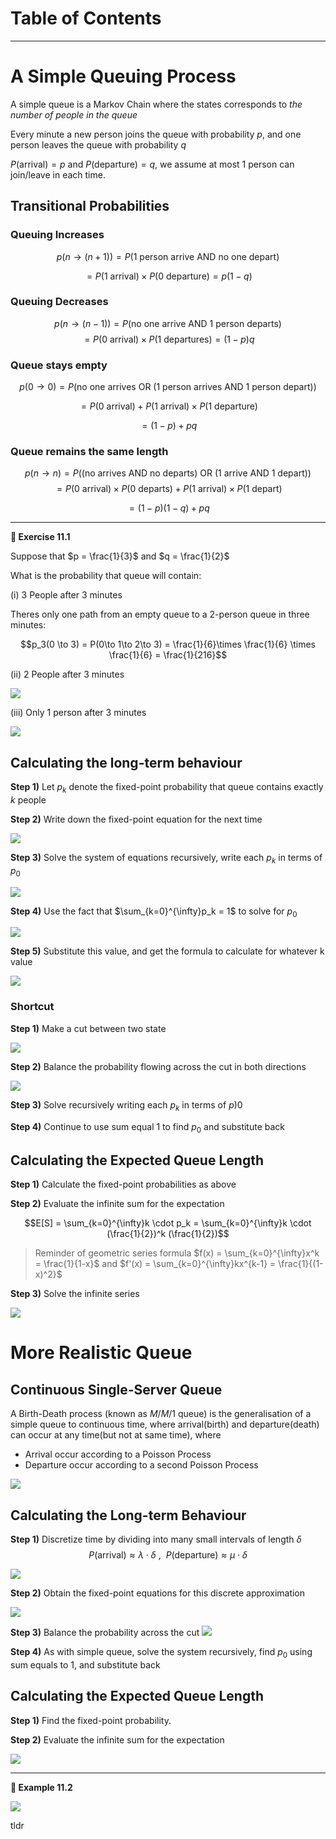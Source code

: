 # Table of Contents
<!-- toc -->
----


# A Simple Queuing Process
A simple queue is a Markov Chain where the states corresponds to _the number of people in the queue_

Every minute a new person joins the queue with probability $p$, and one person leaves the queue with probability $q$

$P(\textrm{arrival})=p$ and $P(\textrm{departure}) = q$, we assume at most 1 person can join/leave in each time.

## Transitional Probabilities
### Queuing Increases
$$p(n \to (n+1)) = P( \textrm{1 person arrive AND no one depart})$$

$$ = P(\textrm{1 arrival}) \times P (\textrm{0 departure}) = p(1-q)$$

### Queuing Decreases
$$p(n\to (n-1)) = P(\textrm{no one arrive AND 1 person departs})$$
$$ = P(\textrm{0 arrival}) \times P(\textrm{1 departures}) = (1-p)q$$

### Queue stays empty
$$p(0 \to 0) = P(\textrm{no one arrives OR (1 person arrives AND 1 person depart)})$$

$$ = P(\textrm{0 arrival}) + P (\textrm{1 arrival}) \times P(\textrm{1 departure})$$

$$= (1-p) + pq$$

### Queue remains the same length
$$p(n\to n) = P(\textrm{(no arrives AND no departs) OR (1 arrive AND 1 depart)})$$
$$= P(\textrm{0 arrival}) \times P(\textrm{0 departs}) + P(\textrm{1 arrival})\times P(\textrm{1 depart})$$

$$ = (1-p)(1-q) + pq$$

----
**:smoking: Exercise 11.1** 

Suppose that $p = \frac{1}{3}$ and $q = \frac{1}{2}$

What is the probability that queue will contain:

(i) 3 People after 3 minutes

Theres only one path from an empty queue to a 2-person queue in three minutes:

$$p_3(0 \to 3) = P(0\to 1\to 2\to 3) = \frac{1}{6}\times \frac{1}{6} \times \frac{1}{6} = \frac{1}{216}$$

(ii) 2 People after 3 minutes

![](./assets/imgs/11-exercsie111solution2.png)

(iii) Only 1 person after 3 minutes

![](./assets/imgs/11-exercise111solution3.png)

## Calculating the long-term behaviour
**Step 1)**  Let $p_k$ denote the fixed-point probability that queue contains exactly $k$ people

**Step 2)** Write down the fixed-point equation for the next time

![](./assets/imgs/11-fixedpointequation.png)

**Step 3)** Solve the system of equations recursively, write each $p_k$ in terms of $p_0$

![](./assets/imgs/11-solverecursively.png)

**Step 4)** Use the fact that $\sum_{k=0}^{\infty}p_k = 1$ to solve for $p_0$

![](./assets/imgs/11-solveforp0.png)

**Step 5)** Substitute this value, and get the formula to calculate for whatever k value

![](./assets/imgs/11-step5.png)

### Shortcut
**Step 1)**  Make a cut between two state

![](./assets/imgs/11-shortcut1.png)

**Step 2)** Balance the probability flowing across the cut in both directions

![](./assets/imgs/110shortcut2.png)

**Step 3)** Solve recursively writing each $p_k$ in terms of $p)0$

**Step 4)** Continue to use sum equal 1 to find $p_0$ and substitute back

## Calculating the Expected Queue Length
**Step 1)** Calculate the fixed-point probabilities as above

**Step 2)**  Evaluate the infinite sum for the expectation

$$E[S] = \sum_{k=0}^{\infty}k \cdot p_k = \sum_{k=0}^{\infty}k \cdot (\frac{1}{2})^k (\frac{1}{2})$$

> Reminder of geometric series formula $f(x) = \sum_{k=0}^{\infty}x^k = \frac{1}{1-x}$ and $f'(x) = \sum_{k=0}^{\infty}kx^{k-1} = \frac{1}{(1-x)^2}$

**Step 3)** Solve the infinite series

![](./assets/imgs/11-calculateexpected.png)

# More Realistic Queue
## Continuous Single-Server Queue
A Birth-Death process (known as $M/M/1$ queue) is the generalisation of a simple queue to continuous time, where arrival(birth) and departure(death) can occur at any time(but not at same time), where
- Arrival occur according to a Poisson Process
- Departure occur according to a second Poisson Process

![](./assets/imgs/11-continuousqueue.png)

## Calculating the Long-term Behaviour
**Step 1)** Discretize time by dividing into many small intervals of length $\delta$
$$P(\textrm{arrival}) \approx \lambda \cdot \delta \ \textrm{, }\ P(\textrm{departure}) \approx \mu \cdot \delta$$

![](./assets/imgs/11-expectedqueuelength.png)

**Step 2)** Obtain the fixed-point equations for this discrete approximation

![](./assets/imgs/11-obtainfixedpointequations.png)

**Step 3)** Balance the probability across the cut
![](./assets/imgs/11-balanceprobability.png)

**Step 4)** As with simple queue, solve the system recursively, find $p_0$ using sum equals to 1, and substitute back

## Calculating the Expected Queue Length
**Step 1)** Find the fixed-point probability.

**Step 2)** Evaluate the infinite sum for the expectation

![](./assets/imgs/11-infinitesumforexpectation.png)

----
**:smoking: Example 11.2** 

![](./assets/imgs/11-tldr.png)

tldr
